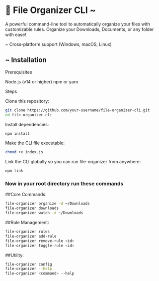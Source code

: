 <h1>📁 File Organizer CLI ~</h1>
A powerful command-line tool to automatically organize your files with customizable rules.
Organize your Downloads, Documents, or any folder with ease!

~ Cross-platform support (Windows, macOS, Linux)

<h2>~ Installation </h2>
Prerequisites

Node.js (v14 or higher)
npm or yarn

Steps

Clone this repository:
```bash
git clone https://github.com/your-username/file-organizer-cli.git
cd file-organizer-cli
```
Install dependencies:
```bash
npm install
```

Make the CLI file executable:
```bash
chmod +x index.js
```
Link the CLI globally so you can run file-organizer from anywhere:
```bash
npm link
```
<h3>Now in your root directory run these commands </h3>

##Core Commands:
```bash
file-organizer organize -d ~/Downloads    
file-organizer downloads                  
file-organizer watch -d ~/Downloads      
```
##Rule Management:
```bash
file-organizer rules                     
file-organizer add-rule                  
file-organizer remove-rule <id>          
file-organizer toggle-rule <id>          
```
##Utility:
```bash
file-organizer config                     
file-organizer --help                     
file-organizer <command> --help          
```

